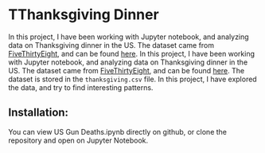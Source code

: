 # TThanksgiving Dinner

In this project, I have been working with Jupyter notebook, and analyzing data on Thanksgiving dinner in the US. The dataset came from [FiveThirtyEight](http://fivethirtyeight.com/), and can be found [here]().
In this project, I have been working with Jupyter notebook, and analyzing data on Thanksgiving dinner in the US. The dataset came from [FiveThirtyEight](http://fivethirtyeight.com/), and can be found [here](https://github.com/fivethirtyeight/data/tree/master/thanksgiving-2015).
The dataset is stored in the `thanksgiving.csv` file.
In this project, I have explored the data, and try to find interesting patterns.

## Installation:
You can view US Gun Deaths.ipynb directly on github, or clone the repository and open on Jupyter Notebook.
